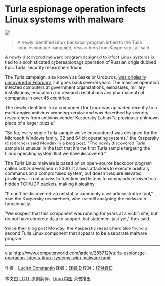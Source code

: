 Turla espionage operation infects Linux systems with malware
================================================================================
![](http://images.techhive.com/images/article/2014/12/open-source-linux-100533457-primary.idge.jpg)

> A newly identified Linux backdoor program is tied to the Turla cyberespionage campaign, researchers from Kaspersky Lab said

A newly discovered malware program designed to infect Linux systems is tied to a sophisticated cyberespionage operation of Russian origin dubbed Epic Turla, security researchers found. 

The Turla campaign, also known as Snake or Uroburos, [was originally uncovered in February][1], but goes back several years. The massive operation infected computers at government organizations, embassies, military installations, education and research institutions and pharmaceutical companies in over 45 countries. 

The newly identified Turla component for Linux was uploaded recently to a multi-engine antivirus scanning service and was described by security researchers from antivirus vendor Kaspersky Lab as "a previously unknown piece of a larger puzzle." 

"So far, every single Turla sample we've encountered was designed for the Microsoft Windows family, 32 and 64 bit operating systems," the Kaspersky researchers said Monday in a [blog post][2]. "The newly discovered Turla sample is unusual in the fact that it's the first Turla sample targeting the Linux operating system that we have discovered." 

The Turla Linux malware is based on an open-source backdoor program called cd00r developed in 2000. It allows attackers to execute arbitrary commands on a compromised system, but doesn't require elevated privileges or root access to function and listens to commands received via hidden TCP/UDP packets, making it stealthy. 

"It can't be discovered via netstat, a commonly used administrative tool," said the Kaspersky researchers, who are still analyzing the malware's functionality.

"We suspect that this component was running for years at a victim site, but do not have concrete data to support that statement just yet," they said.

Since their blog post Monday, the Kaspersky researchers also found a second Turla Linux component that appears to be a separate malware program. 

--------------------------------------------------------------------------------

via: http://www.computerworld.com/article/2857129/turla-espionage-operation-infects-linux-systems-with-malware.html

作者：[Lucian Constantin][a]
译者：[译者ID](https://github.com/译者ID)
校对：[校对者ID](https://github.com/校对者ID)

本文由 [LCTT](https://github.com/LCTT/TranslateProject) 原创翻译，[Linux中国](http://linux.cn/) 荣誉推出

[a]:http://www.computerworld.com/author/Lucian-Constantin/
[1]:http://news.techworld.com/security/3505688/invisible-russian-cyberweapon-stalked-us-and-ukraine-since-2005-new-research-reveals/
[2]:https://securelist.com/blog/research/67962/the-penquin-turla-2/
